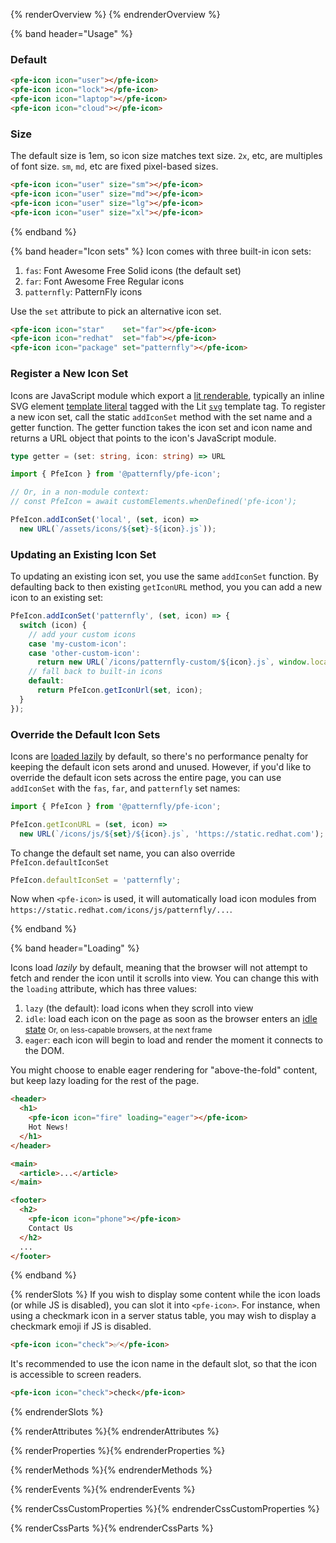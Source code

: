 <style>
  main.basic pfe-icon[circled] {
    margin-right: 8px;
    margin-bottom: 8px;
  }
</style>

{% renderOverview %}
  <pfe-icon icon="user" size="xl"></pfe-icon>
  <pfe-icon icon="lock" size="xl"></pfe-icon>
  <pfe-icon icon="laptop" size="xl"></pfe-icon>
  <pfe-icon icon="cloud" size="xl"></pfe-icon>
{% endrenderOverview %}

{% band header="Usage" %}
  ### Default
  <pfe-icon icon="user"></pfe-icon>
  <pfe-icon icon="lock"></pfe-icon>
  <pfe-icon icon="laptop"></pfe-icon>
  <pfe-icon icon="cloud"></pfe-icon>
  ```html
  <pfe-icon icon="user"></pfe-icon>
  <pfe-icon icon="lock"></pfe-icon>
  <pfe-icon icon="laptop"></pfe-icon>
  <pfe-icon icon="cloud"></pfe-icon>
  ```

  ### Size
  The default size is 1em, so icon size matches text size.  `2x`, etc, are multiples of font size.  `sm`, `md`, etc are fixed pixel-based sizes.

  <pfe-icon icon="user" size="sm"></pfe-icon>
  <pfe-icon icon="user" size="md"></pfe-icon>
  <pfe-icon icon="user" size="lg"></pfe-icon>
  <pfe-icon icon="user" size="xl"></pfe-icon>

  ```html
  <pfe-icon icon="user" size="sm"></pfe-icon>
  <pfe-icon icon="user" size="md"></pfe-icon>
  <pfe-icon icon="user" size="lg"></pfe-icon>
  <pfe-icon icon="user" size="xl"></pfe-icon>
  ```
{% endband %}

{% band header="Icon sets" %}
Icon comes with three built-in icon sets:

1. `fas`: Font Awesome Free Solid icons (the default set)
1. `far`: Font Awesome Free Regular icons
1. `patternfly`: PatternFly icons

Use the `set` attribute to pick an alternative icon set.
```html
<pfe-icon icon="star"    set="far"></pfe-icon>
<pfe-icon icon="redhat"  set="fab"></pfe-icon>
<pfe-icon icon="package" set="patternfly"></pfe-icon>
```

### Register a New Icon Set

Icons are JavaScript module which export a [lit renderable][renderable], typically an inline SVG
element [template literal][template-literals] tagged with the Lit [`svg`][svg-tag] template tag.
To register a new icon set, call the static `addIconSet` method with the set name and a getter
function. The getter function takes the icon set and icon name and returns a URL object that points 
to the icon's JavaScript module.

```ts
type getter = (set: string, icon: string) => URL
```

```javascript
import { PfeIcon } from '@patternfly/pfe-icon';

// Or, in a non-module context:
// const PfeIcon = await customElements.whenDefined('pfe-icon');

PfeIcon.addIconSet('local', (set, icon) =>
  new URL(`/assets/icons/${set}-${icon}.js`));
```

### Updating an Existing Icon Set

To updating an existing icon set, you use the same `addIconSet` function. By defaulting back to then
existing `getIconURL` method, you  you can add a new icon to an existing set:

```js
PfeIcon.addIconSet('patternfly', (set, icon) => {
  switch (icon) {
    // add your custom icons
    case 'my-custom-icon':
    case 'other-custom-icon':
      return new URL(`/icons/patternfly-custom/${icon}.js`, window.location.href);
    // fall back to built-in icons
    default:
      return PfeIcon.getIconUrl(set, icon);
  }
});
```

### Override the Default Icon Sets

Icons are [loaded lazily](#loading) by default, so there's no performance penalty for keeping the
default icon sets arond and unused. However, if you'd like to override the default icon sets across
the entire page, you can use `addIconSet` with the `fas`, `far`, and `patternfly` set names:

```js
import { PfeIcon } from '@patternfly/pfe-icon';

PfeIcon.getIconURL = (set, icon) =>
  new URL(`/icons/js/${set}/${icon}.js`, 'https://static.redhat.com');
```

To change the default set name, you can also override `PfeIcon.defaultIconSet`

```js
PfeIcon.defaultIconSet = 'patternfly';
```

Now when `<pfe-icon>` is used, it will automatically load icon modules from
`https://static.redhat.com/icons/js/patternfly/...`.

{% endband %}

{% band header="Loading" %}

Icons load _lazily_ by default, meaning that the browser will not attempt to fetch and render the
icon until it scrolls into view. You can change this with the `loading` attribute, which has three
values:

1. `lazy` (the default): load icons when they scroll into view
2. `idle`: load each icon on the page as soon as the browser enters an [idle state][ric]
    <small>Or, on less-capable browsers, at the next frame</small>
3. `eager`: each icon will begin to load and render the moment it connects to the DOM.

You might choose to enable eager rendering for "above-the-fold" content, but keep lazy loading for
the rest of the page.

```html
<header>
  <h1>
    <pfe-icon icon="fire" loading="eager"></pfe-icon>
    Hot News!
  </h1>
</header>

<main>
  <article>...</article>
</main>

<footer>
  <h2>
    <pfe-icon icon="phone"></pfe-icon>
    Contact Us
  </h2>
  ...
</footer>
```
{% endband %}

{% renderSlots %}
If you wish to display some content while the icon loads (or while JS is disabled),
you can slot it into `<pfe-icon>`. For instance, when using a checkmark icon in a server status
table, you may wish to display a checkmark emoji if JS is disabled.

```html
<pfe-icon icon="check">✅</pfe-icon>
```

It's recommended to use the icon name in the default slot, so that the icon is accessible to screen
readers.

```html
<pfe-icon icon="check">check</pfe-icon>
```
{% endrenderSlots %}

{% renderAttributes %}{% endrenderAttributes %}

{% renderProperties %}{% endrenderProperties %}

{% renderMethods %}{% endrenderMethods %}

{% renderEvents %}{% endrenderEvents %}

{% renderCssCustomProperties %}{% endrenderCssCustomProperties %}

{% renderCssParts %}{% endrenderCssParts %}

[renderable]: https://lit.dev/docs/components/rendering/
[template-literals]: https://developer.mozilla.org/en-US/docs/Web/JavaScript/Reference/Template_literals
[svg-tag]: https://lit.dev/docs/api/templates/#svg
[ric]: https://developer.mozilla.org/en-US/docs/Web/API/Window/requestIdleCallback
